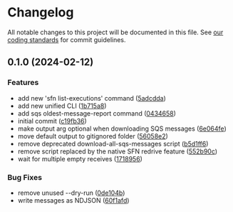 # Changelog

All notable changes to this project will be documented in this file.
See [our coding standards][commit-messages] for commit guidelines.

## 0.1.0 (2024-02-12)


### Features

* add new 'sfn list-executions' command ([5adcdda](https://github.com/onebytegone/aws-utils/commit/5adcdda01d7a7b491a613dc13bcbe15522a28f7c))
* add new unified CLI ([1b715a8](https://github.com/onebytegone/aws-utils/commit/1b715a856949f5c8685faccb21a2828556d10a62))
* add sqs oldest-message-report command ([0434658](https://github.com/onebytegone/aws-utils/commit/043465889b27c7d9a6d2eb49ca0bc0d1744c276d))
* initial commit ([c19fb36](https://github.com/onebytegone/aws-utils/commit/c19fb36a1e8798d061ffa055629f9553e488091a))
* make output arg optional when downloading SQS messages ([6e064fe](https://github.com/onebytegone/aws-utils/commit/6e064fe3dc4f776bfb019f849ff424646024e3f9))
* move default output to gitignored folder ([56058e2](https://github.com/onebytegone/aws-utils/commit/56058e29b6bfec446ab99ae8b7e5fff574ad8ff6))
* remove deprecated download-all-sqs-messages script ([b5d1ff6](https://github.com/onebytegone/aws-utils/commit/b5d1ff65085aa59a8a06a78726f8552018d14be6))
* remove script replaced by the native SFN redrive feature ([552b90c](https://github.com/onebytegone/aws-utils/commit/552b90c4262b1cf4cbb7e5df1ee9d895f3b2c79a))
* wait for multiple empty receives ([1718956](https://github.com/onebytegone/aws-utils/commit/17189560949a5eadc3ae0228d133021ee1a53a2e))


### Bug Fixes

* remove unused --dry-run ([0de104b](https://github.com/onebytegone/aws-utils/commit/0de104bdd67f7aa6f4cb3520e769541b9cf0fc77))
* write messages as NDJSON ([60f1afd](https://github.com/onebytegone/aws-utils/commit/60f1afde72ea85bcb5f2229b4fc3fedf8d451b3c))


[commit-messages]: https://github.com/silvermine/silvermine-info/blob/master/commit-history.md#commit-messages
